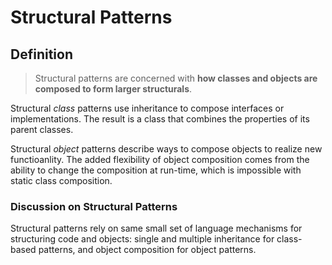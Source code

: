 # Structural Patterns

## Definition

> Structural patterns are concerned with __how classes and objects are composed to form larger structurals__.

Structural _class_ patterns use inheritance to compose interfaces or implementations. The result is a class that combines the properties of its parent classes.

Structural _object_ patterns describe ways to compose objects to realize new functioanlity. The added flexibility of object composition comes from the ability to change the composition at run-time, which is impossible with static class composition.

### Discussion on Structural Patterns

Structural patterns rely on same small set of language mechanisms for structuring code and objects: single and multiple inheritance for class-based patterns, and object composition for object patterns.
